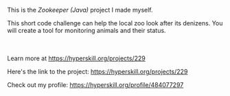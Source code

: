 This is the *Zookeeper (Java)* project I made myself.


<p>This short code challenge can help the local zoo look after its denizens. You will create a tool for monitoring animals and their status.</p><br/><br/>Learn more at <a href="https://hyperskill.org/projects/229?utm_source=ide&utm_medium=ide&utm_campaign=ide&utm_content=project-card">https://hyperskill.org/projects/229</a>

Here's the link to the project: https://hyperskill.org/projects/229

Check out my profile: https://hyperskill.org/profile/484077297